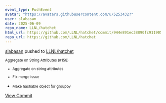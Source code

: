 ```yaml
---
event_type: PushEvent
avatar: "https://avatars.githubusercontent.com/u/5253432?"
user: slabasan
date: 2025-06-09
repo_name: LLNL/hatchet
html_url: https://github.com/LLNL/hatchet/commit/944e891ec38890fc911905bc8b026a02f7297b06
repo_url: https://github.com/LLNL/hatchet
---
```


<a href='https://github.com/slabasan' target='_blank'>slabasan</a> pushed to <a href='https://github.com/LLNL/hatchet' target='_blank'>LLNL/hatchet</a>

<small>Aggregate on String Attributes (#158)

* Aggregate on string attributes

* Fix merge issue

* Make hashable object for groupby</small>

<a href='https://github.com/LLNL/hatchet/commit/944e891ec38890fc911905bc8b026a02f7297b06' target='_blank'>View Commit</a>